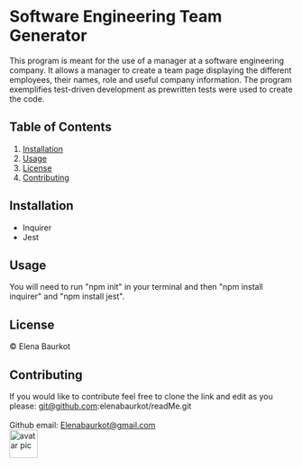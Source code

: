 # Software Engineering Team Generator
 This program is meant for the use of a manager at a software engineering company. It allows a manager to create a team page displaying the different employees, their names, role and useful company information. The program exemplifies test-driven development as prewritten tests were used to create the code. 

 <!-- ![projectGif](./assets/readMe.gif) -->

## Table of Contents
<ol>
    <li><a href="#installation">Installation</a></li>
    <li><a href="#usage">Usage</a></li>
    <li><a href="#license">License</a></li>
    <li><a href="#contributing">Contributing</a></li>
</ol>

## Installation 
<a name="installation"></a>
 <ul>
    <li>Inquirer </li>
    <li>Jest </li>
 </ul>

## Usage 
<a name="usage"></a>
 You will need to run "npm init" in your terminal and then "npm install inquirer" and "npm install jest". 

## License 
<a name="license"></a>
 &copy; Elena Baurkot 

## Contributing 
<a name="contributing"></a>
 If you would like to contribute feel free to clone the link and edit as you please: git@github.com:elenabaurkot/readMe.git
<br>
<br>
Github email: Elenabaurkot@gmail.com <br>
<img src="https://avatars2.githubusercontent.com/u/30561514?v=4" alt= "avatar pic" height="50px" width="50px">